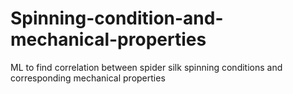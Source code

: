# Spinning-condition-and-mechanical-properties
ML to find correlation between spider silk spinning conditions and corresponding mechanical properties
